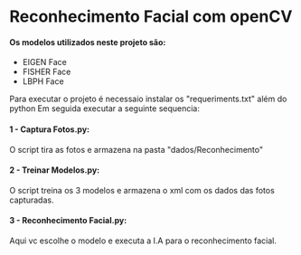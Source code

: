 # Reconhecimento Facial com openCV

#### Os modelos utilizados neste projeto são:
* EIGEN Face
* FISHER Face
* LBPH Face

Para executar o projeto é necessaio instalar os "requeriments.txt" além do python
Em seguida executar a seguinte sequencia:

#### 1 - Captura Fotos.py:
O script tira as fotos e armazena na pasta "dados/Reconhecimento"

#### 2 - Treinar Modelos.py:
O script treina os 3 modelos e armazena o xml com os dados das fotos capturadas.

#### 3 - Reconhecimento Facial.py:
Aqui vc escolhe o modelo e executa a I.A para o reconhecimento facial.